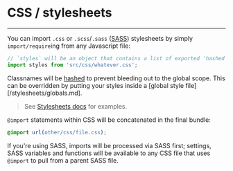 # CSS / stylesheets

---
You can import `.css` or `.scss`/`.sass` ([SASS](http://sass-lang.com/)) stylesheets by simply `import/require`ing from any Javascript file:

```js
// `styles` will be an object that contains a list of exported 'hashed' classnames
import styles from 'src/css/whatever.css';
```

Classnames will be [hashed](https://github.com/webpack-contrib/css-loader#css-scope) to prevent bleeding out to the global scope. This can be overridden by putting your styles inside a [global style file][/stylesheets/globals.md].

> See [Stylesheets docs](css.html) for examples.

`@import` statements within CSS will be concatenated in the final bundle:

```css
@import url(other/css/file.css);
```

If you're using SASS, imports will be processed via SASS first; settings, SASS variables and functions will be available to any CSS file that uses `@import` to pull from a parent SASS file.
